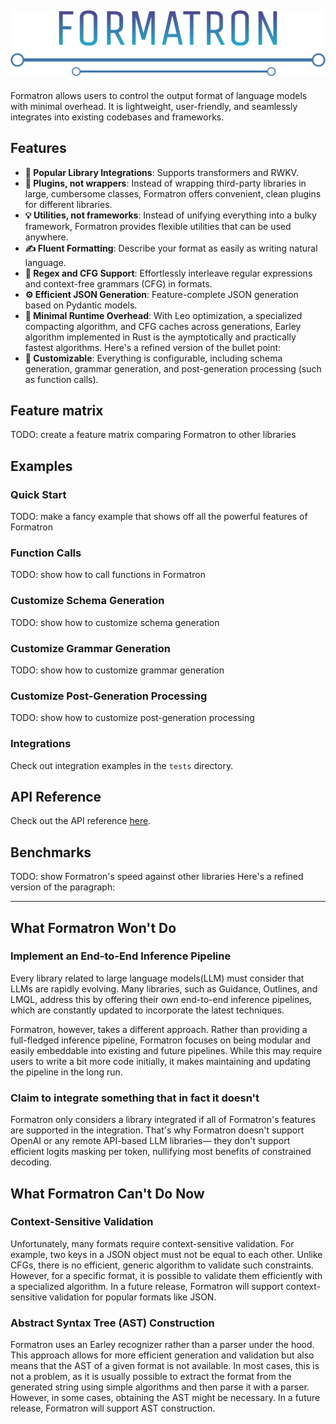 ![Logo](logo.svg)
---
Formatron allows users to control the output format of language models
with minimal overhead. It is lightweight, user-friendly,
and seamlessly integrates into existing codebases and frameworks.

## Features

- **🔗 Popular Library Integrations**: Supports transformers and RWKV.
- **🔌 Plugins, not wrappers**:
Instead of wrapping third-party libraries in large, cumbersome classes,
Formatron offers convenient, clean plugins for different libraries.
- **💡 Utilities, not frameworks**:
Instead of unifying everything into a bulky framework,
Formatron provides flexible utilities that can be used anywhere.
- **✍️ Fluent Formatting**: Describe your format as easily as writing natural language.
- **📜 Regex and CFG Support**:
Effortlessly interleave regular expressions and context-free grammars (CFG) in formats.
- **⚙️ Efficient JSON Generation**: Feature-complete JSON generation based on Pydantic models.
- **🚀 Minimal Runtime Overhead**: 
With Leo optimization, a specialized compacting algorithm,
and CFG caches across generations, Earley algorithm implemented in Rust is
the aymptotically and practically fastest algorithms.
Here's a refined version of the bullet point:
- **🔧 Customizable**: Everything is configurable, including schema generation,
grammar generation, and post-generation processing (such as function calls).
## Feature matrix
TODO: create a feature matrix comparing Formatron to other libraries
## Examples
### Quick Start
TODO: make a fancy example that shows off all the powerful features of Formatron
### Function Calls
TODO: show how to call functions in Formatron
### Customize Schema Generation
TODO: show how to customize schema generation
### Customize Grammar Generation
TODO: show how to customize grammar generation
### Customize Post-Generation Processing
TODO: show how to customize post-generation processing
### Integrations
Check out integration examples in the `tests` directory.
## API Reference
Check out the API reference [here]().
## Benchmarks
TODO: show Formatron's speed against other libraries
Here's a refined version of the paragraph:

---

## What Formatron Won't Do
### Implement an End-to-End Inference Pipeline
Every library related to large language models(LLM) must consider that LLMs
are rapidly evolving. Many libraries, such as Guidance, Outlines, and LMQL,
address this by offering their own end-to-end inference pipelines,
which are constantly updated to incorporate the latest techniques. 

Formatron, however, takes a different approach.
Rather than providing a full-fledged inference pipeline,
Formatron focuses on being modular and easily embeddable into existing
and future pipelines.
While this may require users to write a bit more code initially,
it makes maintaining and updating the pipeline in the long run.
### Claim to integrate something that in fact it doesn't
Formatron only considers a library integrated
if all of Formatron's features are supported in the integration.
That's why Formatron doesn't support OpenAI or any remote API-based LLM libraries—
they don't support efficient logits masking per token, nullifying most benefits
of constrained decoding.

## What Formatron Can't Do Now
### Context-Sensitive Validation
Unfortunately, many formats require context-sensitive validation.
For example, two keys in a JSON object must not be equal to each other.
Unlike CFGs, there is no efficient, generic algorithm to validate
such constraints. However, for a specific format, it is possible to validate
them efficiently with a specialized algorithm. In a future release,
Formatron will support context-sensitive validation for popular formats like JSON.

### Abstract Syntax Tree (AST) Construction

Formatron uses an Earley recognizer rather than a parser under the hood.
This approach allows for more efficient generation and validation
but also means that the AST of a given format is not available.
In most cases, this is not a problem,
as it is usually possible to extract the format from the generated string
using simple algorithms and then parse it with a parser.
However, in some cases, obtaining the AST might be necessary.
In a future release, Formatron will support AST construction.